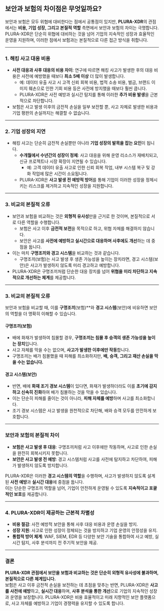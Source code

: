 ## 보안과 보험의 차이점은 무엇일까요?

보안과 보험은 모두 위협에 대비한다는 점에서 공통점이 있지만, **PLURA-XDR**의 관점에서는 **비용, 기업 성장, 그리고 본질적 역할** 측면에서 보안과 보험의 차이는 극명합니다. PLURA-XDR은 단순히 위협에 대비하는 것을 넘어 기업의 지속적인 성장과 효율적인 운영을 지원하며, 이러한 점에서 보험과는 본질적으로 다른 접근 방식을 취합니다.

---

### 1. **해킹 사고 대응 비용**
   - **사전 대응과 사후 대응의 비용 차이**: 연구에 따르면 해킹 사고가 발생한 후의 대응 비용은 사전에 예방했을 때보다 **최소 5배 이상** 더 많이 발생합니다.
     - 예: 데이터 유출 사고 시 고객 신뢰 회복 비용, 법적 소송 비용, 벌금, 브랜드 이미지 훼손으로 인한 기회 비용 등은 사전에 방지했을 때보다 훨씬 큽니다.
     - PLURA-XDR은 사전 예방과 실시간 탐지를 통해 이러한 **추가 비용 발생**을 근본적으로 차단합니다.
   - 보험은 사고 발생 이후의 금전적 손실을 일부 보전할 뿐, 사고 자체로 발생한 비용과 기업 평판의 손실까지는 해결할 수 없습니다.

---

### 2. **기업 성장의 지연**
   - 해킹 사고는 단순히 금전적 손실뿐만 아니라 **기업 성장의 발목을 잡는 요인**이 됩니다.
     - **수개월에서 수년간의 성장이 정체**: 사고 대응을 위해 운영 리소스가 재배치되고, 신규 프로젝트나 시장 확장이 지연될 수 있습니다.
       - 예: 고객 데이터 유출 사고로 인한 신뢰 회복 작업, 내부 시스템 복구 및 강화 작업에 많은 시간이 소요됩니다.
     - PLURA-XDR은 **사고 발생 전 예방적 방어**를 통해 기업이 이러한 성장을 정체시키는 리스크를 제거하고 지속적인 성장을 지원합니다.

---

### 3. **비교의 본질적 오류**
   - 보안과 보험을 비교하는 것은 **외형적 유사성**만을 근거로 한 것이며, 본질적으로 서로 다른 역할을 수행합니다.
     - 보험은 사고 이후 **금전적 보전**을 목적으로 하고, 위협 자체를 해결하지 않습니다.
     - 보안은 사고를 **사전에 예방하고 실시간으로 대응하며 사후에도 개선**하는 데 중점을 둡니다.
   - 이는 마치 **구명조끼와 경고 시스템**을 비교하는 것과 같습니다.
     - 구명조끼(보험)는 사고 발생 후 생존 가능성을 높이는 장치라면, 경고 시스템(보안)은 사고가 발생하지 않도록 미리 경고하고 예방합니다.
   - PLURA-XDR은 구명조끼처럼 단순한 대응 장치를 넘어 **위협을 미리 차단하고 지속적으로 개선하는 체계**를 제공합니다.

---

### 3. **비교의 본질적 오류**
보안과 보험을 비교할 때, 이를 **구명조끼**(보험)**와 **경고 시스템**(보안)에 비유하면 보안의 역할을 더 명확히 이해할 수 있습니다.

#### 구명조끼(보험)
- 배에 화재가 발생하여 침몰할 경우, **구명조끼는 침몰 후 승객의 생존 가능성을 높이는 장치**입니다.
- 사고 자체를 막을 수는 없으며, **사고가 발생한 이후에만 작동**합니다.
- 구명조끼는 배가 침몰했을 때 피해를 최소화하지만, **배, 승객, 그리고 재산 손실을 막을 수는 없습니다.**

#### 경고 시스템(보안)
- 반면, 배에 **화재 조기 경보 시스템**이 있다면, 화재가 발생하더라도 이를 **초기에 감지하고 신속히 진화**하여 배가 침몰하는 것을 막을 수 있습니다.
- 이는 단순히 피해를 줄이는 것이 아니라, **피해 자체를 예방**하며 사고를 최소화합니다.
- 조기 경보 시스템은 사고 발생을 원천적으로 차단해, 배와 승객 모두를 안전하게 보호합니다.

---

### 보안과 보험의 본질적 차이
- **보험은 사고 발생 후 대응**: 구명조끼처럼 사고 이후에만 작동하며, 사고로 인한 손실을 완전히 회복시키지 못합니다.
- **보안은 사고 발생 전 예방**: 경고 시스템처럼 사고를 사전에 탐지하고 차단하여, 피해가 발생하지 않도록 방지합니다.

PLURA-XDR은 이러한 **경고 시스템의 역할**을 수행하며, 사고가 발생하지 않도록 설계된 **사전 예방**과 **실시간 대응**에 중점을 둡니다.  
이는 단순한 구명조끼 역할을 넘어, 기업이 안전하게 운영될 수 있도록 **지속적이고 포괄적인 보호**를 제공합니다.

---

### 4. **PLURA-XDR이 제공하는 근본적 차별성**
   - **비용 절감**: 사전 예방적 보안을 통해 사후 대응 비용과 운영 손실을 방지.
   - **성장 지원**: 사고로 인한 성장이 정체되는 것을 방지하고 기업 운영의 안정성을 유지.
   - **통합적 방어 체계**: WAF, SIEM, EDR 등 다양한 보안 기술을 통합하여 사고 예방, 실시간 탐지, 사후 분석까지 전 주기적 보안을 제공.

---

### 결론
**PLURA-XDR 관점에서 보안을 보험과 비교하는 것은 단순히 외형적 유사성에 불과하며, 본질적으로 다른 체계입니다.**  
보험은 사고 이후 금전적 손실을 보전하는 데 초점을 맞추는 반면, PLURA-XDR은 **사고를 사전에 예방**하고, **실시간 대응**하며, **사후 분석을 통한 개선**으로 기업의 지속적인 성장과 운영을 보장합니다. PLURA-XDR은 비용 효율적이고 미래 지향적인 보안 플랫폼으로, 사고 자체를 예방하고 기업이 경쟁력을 유지할 수 있도록 합니다.
